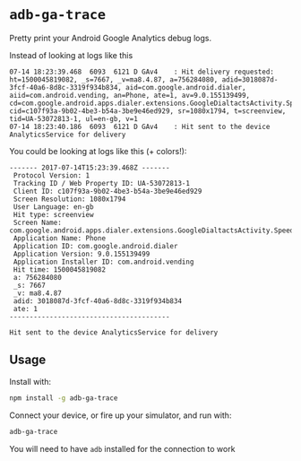 # `adb-ga-trace`

Pretty print your Android Google Analytics debug logs.

Instead of looking at logs like this

```
07-14 18:23:39.468  6093  6121 D GAv4    : Hit delivery requested: ht=1500045819082, _s=7667, _v=ma8.4.87, a=756284080, adid=3018087d-3fcf-40a6-8d8c-3319f934b834, aid=com.google.android.dialer, aiid=com.android.vending, an=Phone, ate=1, av=9.0.155139499, cd=com.google.android.apps.dialer.extensions.GoogleDialtactsActivity.SpeedDialFragment, cid=c107f93a-9b02-4be3-b54a-3be9e46ed929, sr=1080x1794, t=screenview, tid=UA-53072813-1, ul=en-gb, v=1
07-14 18:23:40.186  6093  6121 D GAv4    : Hit sent to the device AnalyticsService for delivery
```

You could be looking at logs like this (+ colors!):

```
------- 2017-07-14T15:23:39.468Z -------
 Protocol Version: 1
 Tracking ID / Web Property ID: UA-53072813-1
 Client ID: c107f93a-9b02-4be3-b54a-3be9e46ed929
 Screen Resolution: 1080x1794
 User Language: en-gb
 Hit type: screenview
 Screen Name: com.google.android.apps.dialer.extensions.GoogleDialtactsActivity.SpeedDialFragment
 Application Name: Phone
 Application ID: com.google.android.dialer
 Application Version: 9.0.155139499
 Application Installer ID: com.android.vending
 Hit time: 1500045819082
 a: 756284080
 _s: 7667
 _v: ma8.4.87
 adid: 3018087d-3fcf-40a6-8d8c-3319f934b834
 ate: 1
----------------------------------------

Hit sent to the device AnalyticsService for delivery
```

## Usage

Install with:

```bash
npm install -g adb-ga-trace
```

Connect your device, or fire up your simulator, and run with:

```bash
adb-ga-trace
```

You will need to have `adb` installed for the connection to work
